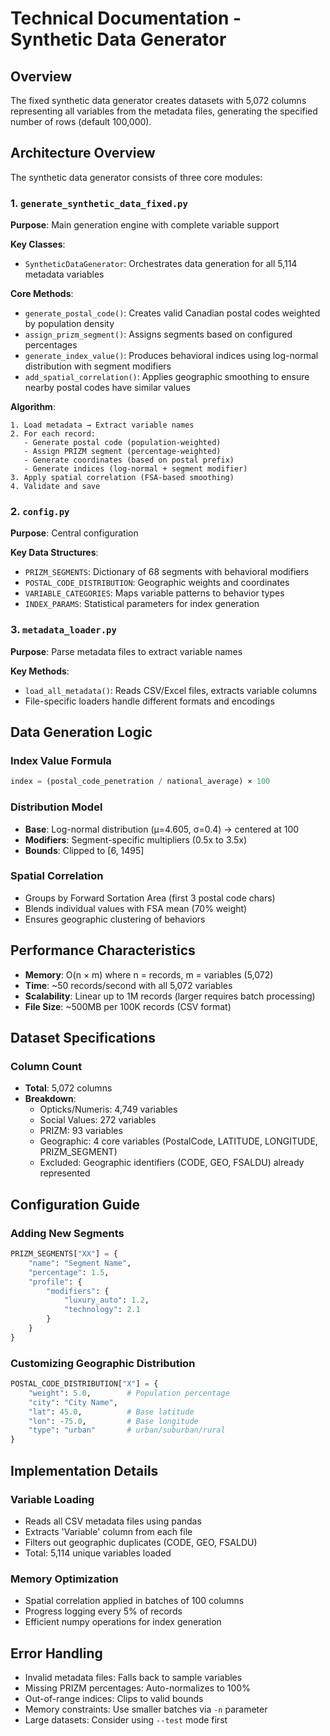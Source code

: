 # Technical Documentation - Synthetic Data Generator

## Overview

The fixed synthetic data generator creates datasets with 5,072 columns representing all variables from the metadata files, generating the specified number of rows (default 100,000).

## Architecture Overview

The synthetic data generator consists of three core modules:

### 1. `generate_synthetic_data_fixed.py`
**Purpose**: Main generation engine with complete variable support

**Key Classes**:
- `SyntheticDataGenerator`: Orchestrates data generation for all 5,114 metadata variables
  
**Core Methods**:
- `generate_postal_code()`: Creates valid Canadian postal codes weighted by population density
- `assign_prizm_segment()`: Assigns segments based on configured percentages
- `generate_index_value()`: Produces behavioral indices using log-normal distribution with segment modifiers
- `add_spatial_correlation()`: Applies geographic smoothing to ensure nearby postal codes have similar values

**Algorithm**:
```
1. Load metadata → Extract variable names
2. For each record:
   - Generate postal code (population-weighted)
   - Assign PRIZM segment (percentage-weighted)
   - Generate coordinates (based on postal prefix)
   - Generate indices (log-normal + segment modifier)
3. Apply spatial correlation (FSA-based smoothing)
4. Validate and save
```

### 2. `config.py`
**Purpose**: Central configuration

**Key Data Structures**:
- `PRIZM_SEGMENTS`: Dictionary of 68 segments with behavioral modifiers
- `POSTAL_CODE_DISTRIBUTION`: Geographic weights and coordinates
- `VARIABLE_CATEGORIES`: Maps variable patterns to behavior types
- `INDEX_PARAMS`: Statistical parameters for index generation

### 3. `metadata_loader.py`
**Purpose**: Parse metadata files to extract variable names

**Key Methods**:
- `load_all_metadata()`: Reads CSV/Excel files, extracts variable columns
- File-specific loaders handle different formats and encodings

## Data Generation Logic

### Index Value Formula
```python
index = (postal_code_penetration / national_average) × 100
```

### Distribution Model
- **Base**: Log-normal distribution (μ=4.605, σ=0.4) → centered at 100
- **Modifiers**: Segment-specific multipliers (0.5x to 3.5x)
- **Bounds**: Clipped to [6, 1495]

### Spatial Correlation
- Groups by Forward Sortation Area (first 3 postal code chars)
- Blends individual values with FSA mean (70% weight)
- Ensures geographic clustering of behaviors

## Performance Characteristics

- **Memory**: O(n × m) where n = records, m = variables (5,072)
- **Time**: ~50 records/second with all 5,072 variables
- **Scalability**: Linear up to 1M records (larger requires batch processing)
- **File Size**: ~500MB per 100K records (CSV format)

## Dataset Specifications

### Column Count
- **Total**: 5,072 columns
- **Breakdown**:
  - Opticks/Numeris: 4,749 variables
  - Social Values: 272 variables
  - PRIZM: 93 variables  
  - Geographic: 4 core variables (PostalCode, LATITUDE, LONGITUDE, PRIZM_SEGMENT)
  - Excluded: Geographic identifiers (CODE, GEO, FSALDU) already represented

## Configuration Guide

### Adding New Segments
```python
PRIZM_SEGMENTS["XX"] = {
    "name": "Segment Name",
    "percentage": 1.5,
    "profile": {
        "modifiers": {
            "luxury_auto": 1.2,
            "technology": 2.1
        }
    }
}
```

### Customizing Geographic Distribution
```python
POSTAL_CODE_DISTRIBUTION["X"] = {
    "weight": 5.0,        # Population percentage
    "city": "City Name",
    "lat": 45.0,          # Base latitude
    "lon": -75.0,         # Base longitude
    "type": "urban"       # urban/suburban/rural
}
```

## Implementation Details

### Variable Loading
- Reads all CSV metadata files using pandas
- Extracts 'Variable' column from each file
- Filters out geographic duplicates (CODE, GEO, FSALDU)
- Total: 5,114 unique variables loaded

### Memory Optimization
- Spatial correlation applied in batches of 100 columns
- Progress logging every 5% of records
- Efficient numpy operations for index generation

## Error Handling

- Invalid metadata files: Falls back to sample variables
- Missing PRIZM percentages: Auto-normalizes to 100%
- Out-of-range indices: Clips to valid bounds
- Memory constraints: Use smaller batches via `-n` parameter
- Large datasets: Consider using `--test` mode first